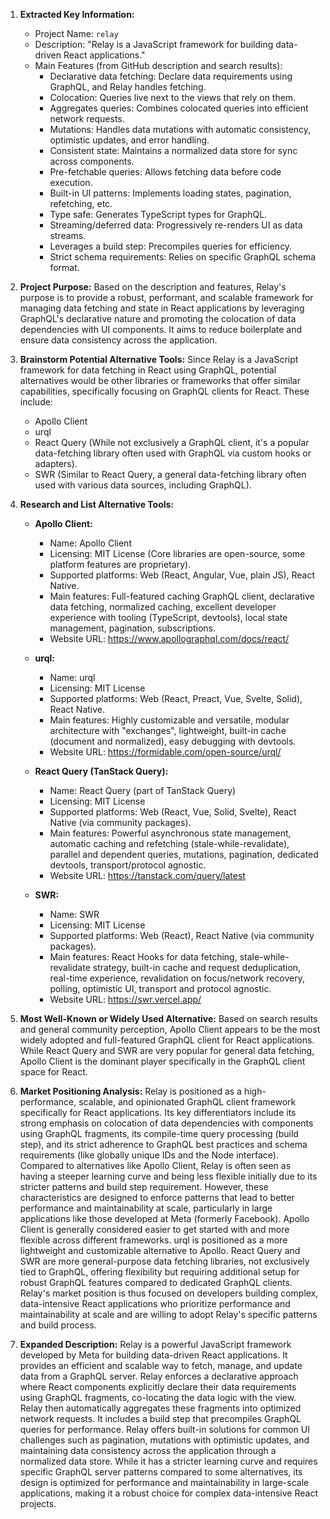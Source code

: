 1.  **Extracted Key Information:**
    *   Project Name: `relay`
    *   Description: "Relay is a JavaScript framework for building data-driven React applications."
    *   Main Features (from GitHub description and search results):
        *   Declarative data fetching: Declare data requirements using GraphQL, and Relay handles fetching.
        *   Colocation: Queries live next to the views that rely on them.
        *   Aggregates queries: Combines colocated queries into efficient network requests.
        *   Mutations: Handles data mutations with automatic consistency, optimistic updates, and error handling.
        *   Consistent state: Maintains a normalized data store for sync across components.
        *   Pre-fetchable queries: Allows fetching data before code execution.
        *   Built-in UI patterns: Implements loading states, pagination, refetching, etc.
        *   Type safe: Generates TypeScript types for GraphQL.
        *   Streaming/deferred data: Progressively re-renders UI as data streams.
        *   Leverages a build step: Precompiles queries for efficiency.
        *   Strict schema requirements: Relies on specific GraphQL schema format.

2.  **Project Purpose:**
    Based on the description and features, Relay's purpose is to provide a robust, performant, and scalable framework for managing data fetching and state in React applications by leveraging GraphQL's declarative nature and promoting the colocation of data dependencies with UI components. It aims to reduce boilerplate and ensure data consistency across the application.

3.  **Brainstorm Potential Alternative Tools:**
    Since Relay is a JavaScript framework for data fetching in React using GraphQL, potential alternatives would be other libraries or frameworks that offer similar capabilities, specifically focusing on GraphQL clients for React. These include:
    *   Apollo Client
    *   urql
    *   React Query (While not exclusively a GraphQL client, it's a popular data-fetching library often used with GraphQL via custom hooks or adapters).
    *   SWR (Similar to React Query, a general data-fetching library often used with various data sources, including GraphQL).

4.  **Research and List Alternative Tools:**

    *   **Apollo Client:**
        *   Name: Apollo Client
        *   Licensing: MIT License (Core libraries are open-source, some platform features are proprietary).
        *   Supported platforms: Web (React, Angular, Vue, plain JS), React Native.
        *   Main features: Full-featured caching GraphQL client, declarative data fetching, normalized caching, excellent developer experience with tooling (TypeScript, devtools), local state management, pagination, subscriptions.
        *   Website URL: https://www.apollographql.com/docs/react/

    *   **urql:**
        *   Name: urql
        *   Licensing: MIT License
        *   Supported platforms: Web (React, Preact, Vue, Svelte, Solid), React Native.
        *   Main features: Highly customizable and versatile, modular architecture with "exchanges", lightweight, built-in cache (document and normalized), easy debugging with devtools.
        *   Website URL: https://formidable.com/open-source/urql/

    *   **React Query (TanStack Query):**
        *   Name: React Query (part of TanStack Query)
        *   Licensing: MIT License
        *   Supported platforms: Web (React, Vue, Solid, Svelte), React Native (via community packages).
        *   Main features: Powerful asynchronous state management, automatic caching and refetching (stale-while-revalidate), parallel and dependent queries, mutations, pagination, dedicated devtools, transport/protocol agnostic.
        *   Website URL: https://tanstack.com/query/latest

    *   **SWR:**
        *   Name: SWR
        *   Licensing: MIT License
        *   Supported platforms: Web (React), React Native (via community packages).
        *   Main features: React Hooks for data fetching, stale-while-revalidate strategy, built-in cache and request deduplication, real-time experience, revalidation on focus/network recovery, polling, optimistic UI, transport and protocol agnostic.
        *   Website URL: https://swr.vercel.app/

5.  **Most Well-Known or Widely Used Alternative:**
    Based on search results and general community perception, Apollo Client appears to be the most widely adopted and full-featured GraphQL client for React applications. While React Query and SWR are very popular for general data fetching, Apollo Client is the dominant player specifically in the GraphQL client space for React.

6.  **Market Positioning Analysis:**
    Relay is positioned as a high-performance, scalable, and opinionated GraphQL client framework specifically for React applications. Its key differentiators include its strong emphasis on colocation of data dependencies with components using GraphQL fragments, its compile-time query processing (build step), and its strict adherence to GraphQL best practices and schema requirements (like globally unique IDs and the Node interface).
    Compared to alternatives like Apollo Client, Relay is often seen as having a steeper learning curve and being less flexible initially due to its stricter patterns and build step requirement. However, these characteristics are designed to enforce patterns that lead to better performance and maintainability at scale, particularly in large applications like those developed at Meta (formerly Facebook). Apollo Client is generally considered easier to get started with and more flexible across different frameworks. urql is positioned as a more lightweight and customizable alternative to Apollo. React Query and SWR are more general-purpose data fetching libraries, not exclusively tied to GraphQL, offering flexibility but requiring additional setup for robust GraphQL features compared to dedicated GraphQL clients.
    Relay's market position is thus focused on developers building complex, data-intensive React applications who prioritize performance and maintainability at scale and are willing to adopt Relay's specific patterns and build process.

7.  **Expanded Description:**
    Relay is a powerful JavaScript framework developed by Meta for building data-driven React applications. It provides an efficient and scalable way to fetch, manage, and update data from a GraphQL server. Relay enforces a declarative approach where React components explicitly declare their data requirements using GraphQL fragments, co-locating the data logic with the view. Relay then automatically aggregates these fragments into optimized network requests. It includes a build step that precompiles GraphQL queries for performance. Relay offers built-in solutions for common UI challenges such as pagination, mutations with optimistic updates, and maintaining data consistency across the application through a normalized data store. While it has a stricter learning curve and requires specific GraphQL server patterns compared to some alternatives, its design is optimized for performance and maintainability in large-scale applications, making it a robust choice for complex data-intensive React projects.